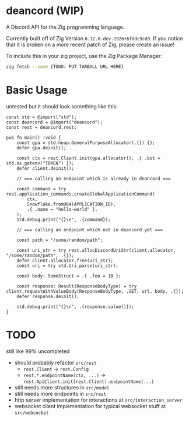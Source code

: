 # deancord (WIP)

A Discord API for the Zig programming language.

Currently built off of Zig Version `0.12.0-dev.2928+6fddc9cd3`. If you notice that it is broken
on a more recent patch of Zig, please create an issue!

To include this in your zig project, use the Zig Package Manager:

```sh
zig fetch --save {TODO: PUT TARBALL URL HERE}
```

# Basic Usage

untested but it should look something like this:

```zig
const std = @import("std");
const deancord = @import("deancord");
const rest = deancord.rest;

pub fn main() !void {
    const gpa = std.heap.GeneralPurposeAllocator(.{}) {};
    defer gpa.deinit();

    const ctx = rest.Client.init(gpa.allocator(), .{ .bot = std.os.getenv("TOKEN") });
    defer client.deinit();

    // === calling an endpoint which is already in deancord ===

    const command = try rest.application_commands.createGlobalApplicationCommand(
        ctx,
        Snowflake.fromU64(APPLICATION_ID),
        .{ .name = "hello-world" },
    );
    std.debug.print("{}\n", .{command});

    // === calling an endpoint which not in deancord yet ===

    const path = "/some/random/path";

    const uri_str = try rest.allocDiscordUriStr(client.allocator, "/some/random/path", .{});
    defer client.allocator.free(uri_str);
    const uri = try std.Uri.parse(uri_str);

    const body: SomeStruct = .{ .foo = 10 };

    const response: Result(ResponseBodyType) = try client.requestWithValueBody(ResponseBodyType, .GET, url, body, .{});
	defer response.deinit();

    std.debug.print("{}\n", .{response.value()});
}
```

# TODO

still like 99% uncompleted
 - should probably refactor `src/rest`
   - `rest.Client` -> `rest.Config`
   - `rest.*.endpointName(ctx, ...)` -> `rest.ApiClient.init(rest.Client).endpointName(...)`
 - still needs more structures in `src/model`
 - still needs more endpoints in `src/rest`
 - http server implementation for interactions at `src/interaction_server`
 - websocket client implementation for typical websocket stuff at `src/websocket`

